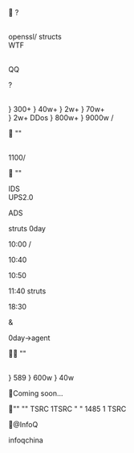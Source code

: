   
  

 ?

  
openssl/ structs   
WTF  

  
   
  

  
   
  

  
QQ   
  

     

  

  



  
?

  

  

        

  

  
} 300+       } 40w+       } 2w+       } 70w+    
} 2w+  DDos   } 800w+     } 9000w  /  

  
                                                                                                                                                                         

   ""  

  

  
1100/  

   ""  
        

     
        

  

  

  
  

IDS   
UPS2.0 
  
ADS   

  

        

     

  
        

     

  

struts  0day

  

  

  

  

  

10:00   /


10:40   


10:50     

11:40   struts 


18:30   


&

0day->agent  

  

  

   ""     

  
} 589   } 600w   } 40w  

Coming  soon...  

""
""   TSRC 1TSRC " " 1485 1  TSRC 

        

@InfoQ  

infoqchina  

